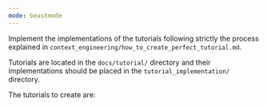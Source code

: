 ```yaml
---
mode: beastmode
---
```


Implement the implementations of the tutorials following strictly the process explained in `context_engineering/how_to_create_perfect_tutorial.md`.

Tutorials are located in the `docs/tutorial/` directory and their implementations should be placed in the `tutorial_implementation/` directory.

The tutorials to create are:


